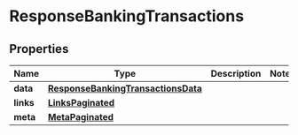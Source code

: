 
# ResponseBankingTransactions

## Properties
Name | Type | Description | Notes
------------ | ------------- | ------------- | -------------
**data** | [**ResponseBankingTransactionsData**](ResponseBankingTransactionsData.md) |  | 
**links** | [**LinksPaginated**](LinksPaginated.md) |  | 
**meta** | [**MetaPaginated**](MetaPaginated.md) |  | 



